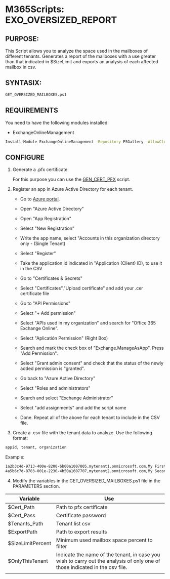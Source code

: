 # M365Scripts: EXO_OVERSIZED_REPORT

## PURPOSE: 
   
   This Script allows you to analyze the space used in the mailboxes of different tenants.
   Generates a report of the mailboxes with a use greater than that indicated in $SizeLimit and exports an analysis of each affected mailbox in csv.

## SYNTASIX: 
    
```sh
GET_OVERSIZED_MAILBOXES.ps1
```
## REQUIREMENTS
   
   You need to have the following modules installed:
   * ExchangeOnlineManagement
   ```sh
   Install-Module ExchangeOnlineManagement -Repository PSGallery -AllowClobber -Force
   ```

## CONFIGURE

1. Generate a .pfx certificate

   For this purpose you can use the [GEN_CERT_PFX](https://github.com/fmartineze/M365Scripts/tree/main/GET_CERT_PFX) script.

2. Register an app in Azure Active Directory for each tenant.

   * Go to [Azure portal](https://portal.azure.com/).
   * Open "Azure Active Directory"
   * Open "App Registration"
   * Select "New Registration"
   * Write the app name, select "Accounts in this organization directory only - (Single Tenant)
   * Select "Register"
   * Take the application id indicated in "Application (Client) ID), to use it in the CSV
   * Go to "Certificates & Secrets"
   * Select "Certificates","Upload certificate" and add your .cer certificate file
   * Go to "API Permissions"
   * Select "+ Add permission"
   * Select "APIs used in my organization" and search for "Office 365 Exchange Online".
   * Select "Aplicatión Permission" (Right Box)
   * Search and mark the check box of "Exchange.ManageAsApp". Press "Add Permission".
   * Select "Grant admin consent" and check that the status of the newly added permission is "granted".

   * Go back to "Azure Active Directory"
   * Select "Roles and administrators"
   * Search and select "Exchange Administrator"
   * Select "add assignments" and add the script name

   * Done. Repeat all of the above for each tenant to include in the CSV file.

3. Create a .csv file with the tenant data to analyze. Use the following format:

```sh
appid, tenant, organization
```

Example:
```sh
1a2b3c4d-9713-400e-8200-6b00a1007005,mytenant1.onmicrosoft.com,My First Organization Name
4a5b6c7d-8783-001e-2230-4b50a1607707,mytenant2.onmicrosoft.com,My Second Organization Name
```

4. Modify the variables in the GET_OVERSIZED_MAILBOXES.ps1 file in the PARAMETERS section.

| Variable         | Use
|------------------|-------------------------------
|$Cert_Path        | Path to pfx certificate
|$Cert_Pass        | Certificate password
|$Tenants_Path     | Tenant list csv
|$ExportPath       | Path to export results
|$SizeLimitPercent | Minimum used mailbox space percent to filter
|$OnlyThisTenant   | Indicate the name of the tenant, in case you wish to carry out the analysis of only one of those indicated in the csv file.
|                  |
